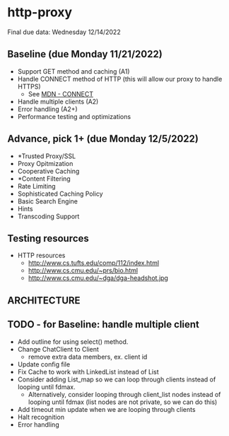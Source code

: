 # http-proxy
Final due data: Wednesday 12/14/2022

## Baseline (due Monday 11/21/2022)
- Support GET method and caching (A1)
- Handle CONNECT method of HTTP (this will allow our proxy to handle HTTPS)
  - See [MDN - CONNECT](https://developer.mozilla.org/en-US/docs/Web/HTTP/Methods/CONNECT)
- Handle multiple clients (A2)
- Error handling (A2+)
- Performance testing and optimizations

## Advance, pick 1+ (due Monday 12/5/2022)
- *Trusted Proxy/SSL
- Proxy Opitmization
- Cooperative Caching 
- *Content Filtering
- Rate Limiting
- Sophisticated Caching Policy
- Basic Search Engine
- Hints 
- Transcoding Support 

## Testing resources 
- HTTP resources
  - http://www.cs.tufts.edu/comp/112/index.html
  - http://www.cs.cmu.edu/~prs/bio.html
  - http://www.cs.cmu.edu/~dga/dga-headshot.jpg

## ARCHITECTURE 


## TODO - for Baseline: handle multiple client
- Add outline for using select() method. 
- Change ChatClient to Client
  - remove extra data members, ex. client id
- Update config file
- Fix Cache to work with LinkedList instead of List 
- Consider adding List_map so we can loop through clients instead of looping until fdmax. 
  - Alternatively, consider looping through client_list nodes instead of looping until fdmax (list nodes are not private, so we can do this)
- Add timeout min update when we are looping through clients
- Halt recognition 
- Error handling

